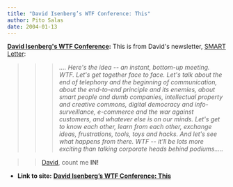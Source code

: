 ```yaml
---
title: "David Isenberg’s WTF Conference: This"
author: Pito Salas
date: 2004-01-13
---
```


**[David Isenberg's WTF
Conference](<http://www.isen.com/blog/archives/2004_01_01_archive.html>):**
This is from David's newsletter, [SMART Letter](<http://isen.com/>):

>>

>>  
>
>>

>>>  
>
>>>

>>> _…. Here's the idea -- an instant, bottom-up meeting. WTF.  Let's get
together face to face. Let's talk about the end of telephony and the beginning
of communication, about the end-to-end principle and its enemies, about smart
people and dumb companies, intellectual property and creative commons, digital
democracy and info-surveillance, e-commerce and the war against customers, and
whatever else is on our minds. Let's get to know each other, learn from each
other, exchange ideas, frustrations, tools, toys and hacks. And let's see what
happens from there. WTF -- it'll be lots more exciting than talking corporate
heads behind podiums….._

>>

>>  
>
>>

>> [David](<http://www.isen.com/blog/>), count me **IN!**


* **Link to site:** **[David Isenberg’s WTF Conference: This](None)**
